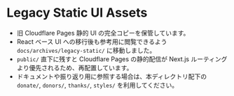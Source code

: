 # Legacy Static UI Assets

- 旧 Cloudflare Pages 静的 UI の完全コピーを保管しています。
- React ベース UI への移行後も参考用に閲覧できるよう `docs/archives/legacy-static/` に移動しました。
- `public/` 直下に残すと Cloudflare Pages の静的配信が Next.js ルーティングより優先されるため、再配置しています。
- ドキュメントや振り返り用に参照する場合は、本ディレクトリ配下の `donate/`, `donors/`, `thanks/`, `styles/` を利用してください。
